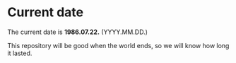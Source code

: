# Current date

The current date is **1986.07.22.** (YYYY.MM.DD.)

This repository will be good when the world ends, so we will know how long it lasted.